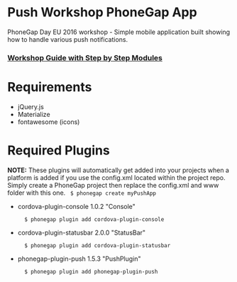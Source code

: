 # Push Workshop PhoneGap App
PhoneGap Day EU 2016 workshop - Simple mobile application built showing how to handle various push notifications.

### [Workshop Guide with Step by Step Modules](http://macdonst.github.io/push-workshop-eu)

Requirements
============
- jQuery.js
- Materialize
- fontawesome (icons)

Required Plugins
================
 **NOTE:** These plugins will automatically get added into your projects when a platform is added if you use the config.xml located within the
project repo. Simply create a PhoneGap project then replace the config.xml and www folder with this one. ` $ phonegap create myPushApp`

- cordova-plugin-console 1.0.2 "Console"

        $ phonegap plugin add cordova-plugin-console

- cordova-plugin-statusbar 2.0.0 "StatusBar"

        $ phonegap plugin add cordova-plugin-statusbar

- phonegap-plugin-push 1.5.3 "PushPlugin"

        $ phonegap plugin add phonegap-plugin-push
